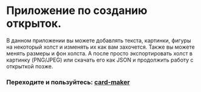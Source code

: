 # Приложение по созданию открыток.

В данном приложении вы можете добавлять текста, картинки, фигуры на некоторый холст и изменять их как вам захочется. Также вы можете менять размеры и фон холста. А после просто экспортировать холст в картинку (PNG/JPEG) или скачать его как JSON и продолжить работу с открыткой позже.

### Переходите и пользуйтесь: [card-maker](https://romankazantsev13.github.io/card-maker/)
